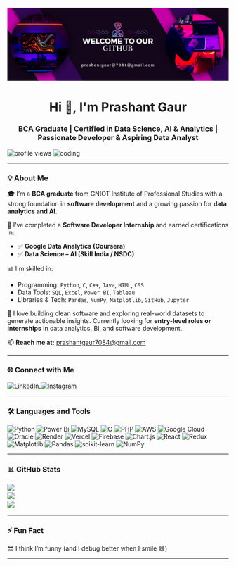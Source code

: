 ![logo](https://github.com/PrashantGaur32/PrashantGaur32/blob/main/logo.png)

<h1 align="center">Hi 👋, I'm Prashant Gaur</h1>
<h3 align="center">BCA Graduate | Certified in Data Science, AI & Analytics | Passionate Developer & Aspiring Data Analyst</h3>

<img align="right" alt="coding" width="400" src="https://miro.medium.com/v2/resize:fit:1400/format:webp/1*0N8CVKix7OGfBDsgh9DzrQ.gif">

<p align="left"> 
  <img src="https://komarev.com/ghpvc/?username=prashantgaur32&label=Profile%20views&color=0e75b6&style=flat" alt="profile views" />
</p>

---

### 💡 About Me

🎓 I’m a **BCA graduate** from GNIOT Institute of Professional Studies with a strong foundation in **software development** and a growing passion for **data analytics and AI**.

💼 I’ve completed a **Software Developer Internship** and earned certifications in:  
- ✅ **Google Data Analytics (Coursera)**  
- ✅ **Data Science – AI (Skill India / NSDC)**

📊 I'm skilled in:
- Programming: `Python`, `C`, `C++`, `Java`, `HTML`, `CSS`
- Data Tools: `SQL`, `Excel`, `Power BI`, `Tableau`
- Libraries & Tech: `Pandas`, `NumPy`, `Matplotlib`, `GitHub`, `Jupyter`

🚀 I love building clean software and exploring real-world datasets to generate actionable insights. Currently looking for **entry-level roles or internships** in data analytics, BI, and software development.

📫 **Reach me at:** prashantgaur7084@gmail.com

---

### 🌐 Connect with Me

<p align="left">
  <a href="https://www.linkedin.com/in/prashant-gaur-99a990251/" target="_blank">
    <img align="center" src="https://raw.githubusercontent.com/rahuldkjain/github-profile-readme-generator/master/src/images/icons/Social/linked-in-alt.svg" alt="LinkedIn" height="30" width="40" />
  </a>
  <a href="https://instagram.com/prashantgaur2022" target="_blank">
    <img align="center" src="https://raw.githubusercontent.com/rahuldkjain/github-profile-readme-generator/master/src/images/icons/Social/instagram.svg" alt="Instagram" height="30" width="40" />
  </a>
</p>

---

### 🛠️ Languages and Tools

![Python](https://img.shields.io/badge/python-3670A0?style=for-the-badge&logo=python&logoColor=ffdd54) ![Power Bi](https://img.shields.io/badge/power_bi-F2C811?style=for-the-badge&logo=powerbi&logoColor=black) ![MySQL](https://img.shields.io/badge/mysql-4479A1.svg?style=for-the-badge&logo=mysql&logoColor=white) ![C](https://img.shields.io/badge/c-%2300599C.svg?style=for-the-badge&logo=c&logoColor=white) ![PHP](https://img.shields.io/badge/php-%23777BB4.svg?style=for-the-badge&logo=php&logoColor=white) ![AWS](https://img.shields.io/badge/AWS-%23FF9900.svg?style=for-the-badge&logo=amazon-aws&logoColor=white) ![Google Cloud](https://img.shields.io/badge/GoogleCloud-%234285F4.svg?style=for-the-badge&logo=google-cloud&logoColor=white) ![Oracle](https://img.shields.io/badge/Oracle-F80000?style=for-the-badge&logo=oracle&logoColor=white) ![Render](https://img.shields.io/badge/Render-%46E3B7.svg?style=for-the-badge&logo=render&logoColor=white) ![Vercel](https://img.shields.io/badge/vercel-%23000000.svg?style=for-the-badge&logo=vercel&logoColor=white) ![Firebase](https://img.shields.io/badge/firebase-%23039BE5.svg?style=for-the-badge&logo=firebase) ![Chart.js](https://img.shields.io/badge/chart.js-F5788D.svg?style=for-the-badge&logo=chart.js&logoColor=white) ![React](https://img.shields.io/badge/react-%2320232a.svg?style=for-the-badge&logo=react&logoColor=%2361DAFB) ![Redux](https://img.shields.io/badge/redux-%23593d88.svg?style=for-the-badge&logo=redux&logoColor=white) ![Matplotlib](https://img.shields.io/badge/Matplotlib-%23ffffff.svg?style=for-the-badge&logo=Matplotlib&logoColor=black) ![Pandas](https://img.shields.io/badge/pandas-%23150458.svg?style=for-the-badge&logo=pandas&logoColor=white) ![scikit-learn](https://img.shields.io/badge/scikit--learn-%23F7931E.svg?style=for-the-badge&logo=scikit-learn&logoColor=white) ![NumPy](https://img.shields.io/badge/numpy-%23013243.svg?style=for-the-badge&logo=numpy&logoColor=white)

---

### 📊 GitHub Stats

![](https://github-readme-stats.vercel.app/api?username=PrashantGaur32&theme=radical&hide_border=false&include_all_commits=false&count_private=false)<br/>
![](https://nirzak-streak-stats.vercel.app/?user=PrashantGaur32&theme=radical&hide_border=false)<br/>
![](https://github-readme-stats.vercel.app/api/top-langs/?username=PrashantGaur32&theme=radical&hide_border=false&include_all_commits=false&count_private=false&layout=compact)

---

### ⚡ Fun Fact

😎 I think I’m funny (and I debug better when I smile 😄)

---

